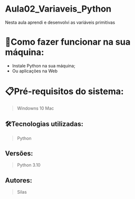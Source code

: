 # Aula02_Variaveis_Python

Nesta aula aprendi e desenvolvi as variáveis primitivas

# 🔌Como fazer funcionar na sua máquina:

- Instale Python na sua máquina;
- Ou aplicações na Web

# 📋Pré-requisitos do sistema:

> Windowns 10
> Mac

## 🛠️Tecnologias utilizadas:

> Python
## Versões:

> Python 3.10

## Autores:

> Silas
